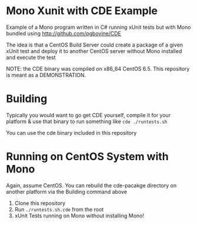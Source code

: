 Mono Xunit with CDE Example
===========================

Example of a Mono program written in C# running xUnit tests but with Mono bundled using http://github.com/pgbovine/CDE

The idea is that a CentOS Build Server could create a package of a given xUnit test and deploy it to another CentOS server without Mono installed and execute the test

NOTE: the CDE binary was compiled on x86_64 CentOS 6.5.  This repository is meant as a DEMONSTRATION.

# Building
Typically you would want to go get CDE yourself, compile it for your platform & use that binary to run something like ```cde ./runtests.sh```

You can use the cde binary included in this repository

# Running on CentOS System with Mono
Again, assume CentOS.  You can rebuild the cde-pacakge directory on another platform via the Building command above

1. Clone this repository
2. Run ```./runtests.sh.cde``` from the root
3. xUnit Tests running on Mono without installing Mono! 
